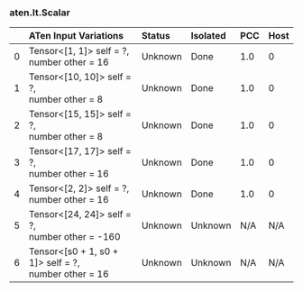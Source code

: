 ### aten.lt.Scalar
|    | ATen Input Variations                                   | Status   | Isolated   | PCC   | Host   |
|---:|:--------------------------------------------------------|:---------|:-----------|:------|:-------|
|  0 | Tensor<[1, 1]> self = ?,<br>number other = 16           | Unknown  | Done       | 1.0   | 0      |
|  1 | Tensor<[10, 10]> self = ?,<br>number other = 8          | Unknown  | Done       | 1.0   | 0      |
|  2 | Tensor<[15, 15]> self = ?,<br>number other = 8          | Unknown  | Done       | 1.0   | 0      |
|  3 | Tensor<[17, 17]> self = ?,<br>number other = 16         | Unknown  | Done       | 1.0   | 0      |
|  4 | Tensor<[2, 2]> self = ?,<br>number other = 16           | Unknown  | Done       | 1.0   | 0      |
|  5 | Tensor<[24, 24]> self = ?,<br>number other = -160       | Unknown  | Unknown    | N/A   | N/A    |
|  6 | Tensor<[s0 + 1, s0 + 1]> self = ?,<br>number other = 16 | Unknown  | Unknown    | N/A   | N/A    |

